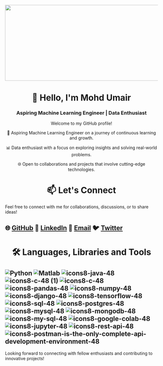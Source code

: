 
<img src= "https://res.cloudinary.com/jerrick/image/upload/v1674823853/63d3c8ad49c4a2001d8b552d.webp" width="1000" height="250"></img>


<h1 align="center" > 👋 Hello, I'm Mohd Umair</h1>

<h3 align="center">Aspiring Machine Learning Engineer | Data Enthusiast</h3>

<p align="center">Welcome to my GitHub profile! </p> 

<p align="center"> 🤖 Aspiring Machine Learning Engineer on a journey of continuous learning and growth.</p>
<p align="center"> 📊 Data enthusiast with a focus on exploring insights and solving real-world problems.</p>
<p align="center"> 🌐 Open to collaborations and projects that involve cutting-edge technologies.</p>

<h1 align="center" >📫 Let's Connect</h1>

Feel free to connect with me for collaborations, discussions, or to share ideas!

## 🌐 [GitHub](https://github.com/Umair98392)       💼 [LinkedIn](https://www.linkedin.com/in/umair98392/)      📧 [Email](mailto:umair98392@gmail.com)       🐦 [Twitter](https://twitter.com/YourTwitterHandle)





<h1 align="center" > 🛠️ Languages, Libraries and Tools </h1>

##  ![Python](https://github.com/Umair98392/Umair98392/assets/104143235/1551d187-c14e-48c9-bf72-4ec23424b6c0) ![Matlab](https://github.com/Umair98392/Umair98392/assets/104143235/1497994b-4304-42d7-b5d9-7b1b3a029862) ![icons8-java-48 ](https://github.com/Umair98392/Umair98392/assets/104143235/30cb5c94-bc66-4d3b-9fbb-d166964525e2) ![icons8-c-48 (1)](https://github.com/Umair98392/Umair98392/assets/104143235/2a385c61-2a24-418a-a050-69a94949215a) ![icons8-c-48](https://github.com/Umair98392/Umair98392/assets/104143235/2650697d-2916-46fc-9adc-838da4a5d5c4)  ![icons8-pandas-48](https://github.com/Umair98392/Umair98392/assets/104143235/7eed31fb-61c2-47d0-b1cc-be93217f3bf9) ![icons8-numpy-48](https://github.com/Umair98392/Umair98392/assets/104143235/26c5151d-324f-4ad9-847b-242b7a93d6a6)  ![icons8-django-48](https://github.com/Umair98392/Umair98392/assets/104143235/9eeb3ead-e29e-44e9-a2c9-73df0faa0307) ![icons8-tensorflow-48](https://github.com/Umair98392/Umair98392/assets/104143235/51496bd5-4b58-490d-93a6-472950e4c31f) ![icons8-sql-48](https://github.com/Umair98392/Umair98392/assets/104143235/8f32f10e-9f7b-445b-b5f2-69d0305077ce)  ![icons8-postgres-48](https://github.com/Umair98392/Umair98392/assets/104143235/9d725324-955a-45a8-adea-a37aee08c680) ![icons8-mysql-48](https://github.com/Umair98392/Umair98392/assets/104143235/3a24a426-a64a-4527-96d1-483eae48b94f) ![icons8-mongodb-48](https://github.com/Umair98392/Umair98392/assets/104143235/d28fff8f-f6f6-4a0e-bfed-73022f797480) ![icons8-my-sql-48](https://github.com/Umair98392/Umair98392/assets/104143235/f1bae87e-143c-48a1-8d30-ca18e5ff4a57) ![icons8-google-colab-48](https://github.com/Umair98392/Umair98392/assets/104143235/328c5ad8-c8fb-47a1-a62a-c8a53cb35d89) ![icons8-jupyter-48](https://github.com/Umair98392/Umair98392/assets/104143235/0ba4106f-4e2b-422d-8eb8-79eb8c5e97bd) ![icons8-rest-api-48](https://github.com/Umair98392/Umair98392/assets/104143235/02726f9f-ba33-4c98-aaf7-dd1c948a7d19) ![icons8-postman-is-the-only-complete-api-development-environment-48](https://github.com/Umair98392/Umair98392/assets/104143235/c4353935-ebc0-46b2-a36c-f49ebf36aa80)





Looking forward to connecting with fellow enthusiasts and contributing to innovative projects!
